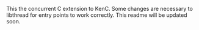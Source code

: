 This the concurrent C extension to KenC. Some changes are necessary to libthread
for entry points to work correctly. This readme will be updated soon.
